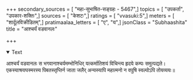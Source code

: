 +++
secondary_sources = [ "महा-सुभाषित-सङ्ग्रहः - 5467",]
topics = [ "उपकर्ता", "उपकार-शक्तिः",]
sources = [ "केशटः",]
ratings = [ "vvasuki:5",]
meters = [ "शार्दूलविक्रीडितम्",]
pratimaalaa_letters = [ "ए", "य",]
jsonClass = "Subhaashita"
title = "आश्चर्यं वडवानलः"

+++

<details open><summary>Text</summary>

आश्चर्यं वडवानलः स भगवानाश्चर्यमम्भोनिधिर् यत्कर्मातिशयं विचिन्त्य हृदये कम्पः समुत्पद्यते।  
एकस्याश्रयघस्मरस्य पिबतस्तृप्तिर्न जाता जलैर् अन्यस्यापि महात्मनो न वपुषि स्वल्पोऽपि तोयव्ययः॥
</details>
